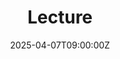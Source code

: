 ---
title: Lecture

event: Summer School in Reduced-order and Data-driven models in Biomechanics
event_url: https://rombiomechdd25.cimne.com

location: Auditori de Caputxins
address:
  city: Figueres
  country: Spain

summary: I have been invited to give a lecture at the Data Driven & Reduced Order Models in Biomechanics Summer School.
#abstract: 'Lorem ipsum dolor sit amet, consectetur adipiscing elit. Duis posuere tellusac convallis placerat. Proin tincidunt magna sed ex sollicitudin condimentum. Sed ac faucibus dolor, scelerisque sollicitudin nisi. Cras purus urna, suscipit quis sapien eu, pulvinar tempor diam.'

# Talk start and end times.
#   End time can optionally be hidden by prefixing the line with `#`.
date: '2025-04-07T09:00:00Z'
date_end: '2025-04-11T16:00:00Z'
all_day: false

# Schedule page publish date (NOT talk date).
publishDate: '2023-09-06T00:00:00Z'

authors: []
tags: []

# Is this a featured talk? (true/false)
featured: false

image:
  caption: 'Image credit: [**Unsplash**](https://unsplash.com/photos/bzdhc5b3Bxs)'
  focal_point: Right

links:
  - name: Info
    url: https://rombiomechdd25.cimne.com/
url_code: ''
url_pdf: ''
url_slides: ''
url_video: ''

# Markdown Slides (optional).
#   Associate this talk with Markdown slides.
#   Simply enter your slide deck's filename without extension.
#   E.g. `slides = "example-slides"` references `content/slides/example-slides.md`.
#   Otherwise, set `slides = ""`.
slides: ""

# Projects (optional).
#   Associate this post with one or more of your projects.
#   Simply enter your project's folder or file name without extension.
#   E.g. `projects = ["internal-project"]` references `content/project/deep-learning/index.md`.
#   Otherwise, set `projects = []`.
projects: []
---